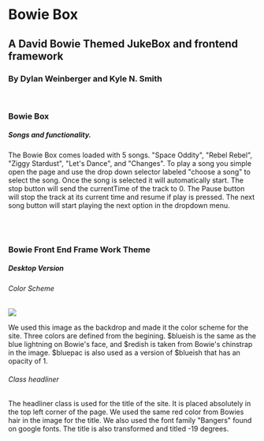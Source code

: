 <h1>Bowie Box</h1>
<h2>A David Bowie Themed JukeBox and frontend framework</h2>
<h3>By Dylan Weinberger and Kyle N. Smith</h3>
<br>

<h3>Bowie Box</h3>
<h5>Songs and functionality.</h5>
<p>The Bowie Box comes loaded with 5 songs. "Space Oddity", "Rebel Rebel", "Ziggy Stardust", "Let's Dance", and "Changes". To play a song you simple open the page and use the drop down selector labeled "choose a song" to select the song. Once the song is selected it will automatically start. The stop button will send the currentTime of the track to 0. The Pause button will stop the track at its current time and resume if play is pressed. The next song button will start playing the next option in the dropdown menu.</p>
<br><br>
<h3>Bowie Front End Frame Work Theme</h3>
<h5>Desktop Version</h5>
<h6>Color Scheme</h6>
<img src="css/images/bowie.png" style = "400px">
<p>We used this image as the backdrop and made it the color scheme for the site. Three colors are defined from the begining. $blueish is the same as the blue lightning on Bowie's face, and $redish is taken from Bowie's chinstrap in the image. $bluepac is also used as a version of $blueish that has an opacity of 1.</p>
<h6>Class headliner</h6>
<p>The headliner class is used for the title of the site. It is placed absolutely in the top left corner of the page. We used the same red color from Bowies hair in the image for the title. We also used the font family "Bangers" found on google fonts. The title is also transformed and titled -19 degrees.</p>


